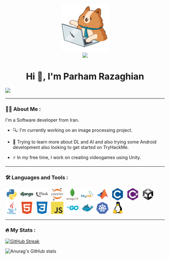 <div id="header" align="center">
  <img src="https://github.com/1995parham/1995parham/blob/main/bernard.gif" width="150"/>
  <div id="badges">
    <a href="https://www.linkedin.com/in/parham-razaghian-a49194260">
      <img src= "https://img.shields.io/badge/LinkedIn-0077B5?style=for-the-badge&logo=linkedin&logoColor=white"/>
    </a>
  </div>
  <h1>
    Hi 👋, I'm Parham Razaghian
  </h1>
</div>

<div>
  <img src="https://camo.githubusercontent.com/ba9f3bd30647e352a3f5e1e45eb45c6ec7bad6155cd16aaedf4a426738da0ca5/68747470733a2f2f696e646f616e616c79746963612e636f6d2f7374617469632f696d616765732f62616e6e6572722e676966"
</div>

---

### :man_technologist: About Me :
I'm a Software developer from Iran.
  
  - 🔍: I'm currently working on an image processing project.
  
  - :seedling: Trying to learn more about DL and AI and also trying some Android development also looking to get started on TryHackMe.
  
  - :zap: In my free time, I work on creating videogames using Unity.
  
---

### :hammer_and_wrench: Languages and Tools :
<div>
  <img src= "https://github.com/devicons/devicon/blob/master/icons/python/python-original.svg" title= "Python" width= "40" height="40" />&nbsp;
  <img src= "https://github.com/devicons/devicon/blob/master/icons/django/django-plain-wordmark.svg" title= "Django" width= "40" height="40" />&nbsp;
  <img src= "https://github.com/devicons/devicon/blob/master/icons/flask/flask-original-wordmark.svg" title= "Flask" width= "40" height="40" />&nbsp;
  <img src= "https://github.com/devicons/devicon/blob/master/icons/jupyter/jupyter-original-wordmark.svg" title= "Jupyter" width= "40" height="40" />&nbsp;
  <img src= "https://github.com/devicons/devicon/blob/master/icons/mongodb/mongodb-original-wordmark.svg" title= "MongoDB" width= "40" height="40" />&nbsp;
  <img src= "https://github.com/devicons/devicon/blob/master/icons/mysql/mysql-original-wordmark.svg" title= "MySQL" width= "40" height="40" />&nbsp;
  <img src= "https://github.com/devicons/devicon/blob/master/icons/matlab/matlab-original.svg" title= "Matlab" width= "40" height="40" />&nbsp;
  <img src= "https://github.com/devicons/devicon/blob/master/icons/c/c-plain.svg" title= "C" width= "40" height="40" />&nbsp;
  <img src= "https://github.com/devicons/devicon/blob/master/icons/csharp/csharp-plain.svg" title= "C#" width= "40" height="40" />&nbsp;
  <img src= "https://github.com/devicons/devicon/blob/master/icons/unity/unity-original.svg" title= "Unity" width= "40" height="40" />&nbsp;
  <img src= "https://github.com/devicons/devicon/blob/master/icons/java/java-original.svg" title= "Java" width= "40" height="40" />&nbsp;
  <img src= "https://github.com/devicons/devicon/blob/master/icons/html5/html5-plain.svg" title= "HTML" width= "40" height="40" />&nbsp;
  <img src= "https://github.com/devicons/devicon/blob/master/icons/css3/css3-plain.svg" title= "CSS" width= "40" height="40" />&nbsp;
  <img src= "https://github.com/devicons/devicon/blob/master/icons/javascript/javascript-original.svg" title= "JavaScript" width= "40" height="40" />&nbsp;
  <img src= "https://github.com/devicons/devicon/blob/master/icons/go/go-original-wordmark.svg" title= "GO" width= "40" height="40" />&nbsp;
  <img src= "https://github.com/devicons/devicon/blob/master/icons/docker/docker-original.svg" title= "Docker" width= "40" height="40" />&nbsp;
  <img src= "https://github.com/devicons/devicon/blob/master/icons/kubernetes/kubernetes-plain.svg" title= "Kubernetes" width= "40" height="40" />&nbsp;
  <img src= "https://github.com/devicons/devicon/blob/master/icons/linux/linux-original.svg" title= "Linux" width= "40" height="40" />&nbsp;
</div>

---

### :fire: My Stats :
[![GitHub Streak](http://github-readme-streak-stats.herokuapp.com?user=BornFromAshes&theme=algolia)](https://git.io/streak-stats)

![Anurag's GitHub stats](https://github-readme-stats-sigma-five.vercel.app/api?username=BornFromAshes&show_icons=true&theme=algolia)

